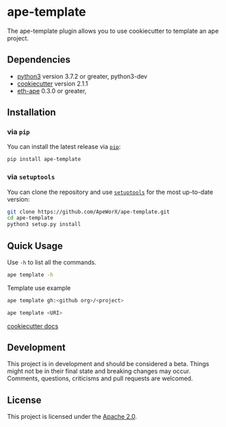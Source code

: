 # ape-template

The ape-template plugin allows you to use cookiecutter to template an ape project.

## Dependencies

* [python3](https://www.python.org/downloads) version 3.7.2 or greater, python3-dev
* [cookiecutter](https://cookiecutter.readthedocs.io/en/2.0.2/) version 2.1.1
* [eth-ape](https://docs.apeworx.io/ape/stable/) 0.3.0 or greater,

## Installation

### via `pip`

You can install the latest release via [`pip`](https://pypi.org/project/pip/):

```bash
pip install ape-template
```

### via `setuptools`

You can clone the repository and use [`setuptools`](https://github.com/pypa/setuptools) for the most up-to-date version:

```bash
git clone https://github.com/ApeWorX/ape-template.git
cd ape-template
python3 setup.py install
```

## Quick Usage

Use `-h` to list all the commands.

```bash
ape template -h
```

Template use example

```bash
ape template gh:<github org>/<project>

ape template <URI>
```
[cookiecutter docs](https://cookiecutter.readthedocs.io/en/stable/)

## Development

This project is in development and should be considered a beta.
Things might not be in their final state and breaking changes may occur.
Comments, questions, criticisms and pull requests are welcomed.

## License

This project is licensed under the [Apache 2.0](LICENSE).
